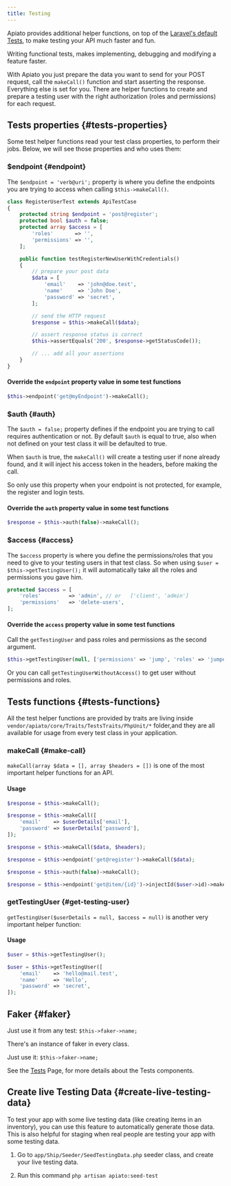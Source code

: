 ```yaml
---
title: Testing
---
```


Apiato provides additional helper functions, on top of
the [Laravel's default Tests](https://laravel.com/docs/http-tests), to make testing your API much faster and fun.

Writing functional tests, makes implementing, debugging and modifying a feature faster.

With Apiato you just prepare the data you want to send for your POST request, call the `makeCall()` function and start
asserting the response. Everything else is set for you. There are helper functions to create and prepare a testing user
with the right authorization (roles and permissions) for each request.

## Tests properties {#tests-properties}

Some test helper functions read your test class properties, to perform their jobs. Below, we will see those properties
and who uses them:

### $endpoint {#endpoint}

The `$endpoint = 'verb@uri';` property is where you define the endpoints you are trying to access when calling
`$this->makeCall()`.

```php
class RegisterUserTest extends ApiTestCase
{
    protected string $endpoint = 'post@register';
    protected bool $auth = false;
    protected array $access = [
        'roles'       => '',
        'permissions' => '',
    ];

    public function testRegisterNewUserWithCredentials()
    {
        // prepare your post data
        $data = [
            'email'    => 'john@doe.test',
            'name'     => 'John Doe',
            'password' => 'secret',
        ];

        // send the HTTP request
        $response = $this->makeCall($data);

        // assert response status is correct
        $this->assertEquals('200', $response->getStatusCode());

        // ... add all your assertions
    }
}
```

#### Override the `endpoint` property value in some test functions
```php
$this->endpoint('get@myEndpoint')->makeCall();
```

### $auth {#auth}

The `$auth = false;` property defines if the endpoint you are trying to call requires authentication or not. By default
`$auth` is equal to true, also when not defined on your test class it will be defaulted to true.

When `$auth` is true, the `makeCall()` will create a testing user if none already found, and it will inject his access
token in the headers, before making the call.

So only use this property when your endpoint is not protected, for example, the register and login tests.

#### Override the `auth` property value in some test functions
```php
$response = $this->auth(false)->makeCall();
```

### $access {#access}

The `$access` property is where you define the permissions/roles that you need to give to your testing users in that
test class. So when using `$user = $this->getTestingUser();` it will automatically take all the roles and permissions
you gave him.

```php
protected $access = [
    'roles'         => 'admin', // or   ['client', 'admin']
    'permissions'   => 'delete-users',
];
```

#### Override the `access` property value in some test functions

Call the `getTestingUser` and pass roles and permissions as the second argument.

```php
$this->getTestingUser(null, ['permissions' => 'jump', 'roles' => 'jumper']);
```

Or you can call `getTestingUserWithoutAccess()` to get user without permissions and roles.

## Tests functions {#tests-functions}

All the test helper functions are provided by traits are living inside `vendor/apiato/core/Traits/TestsTraits/PhpUnit/*` folder,and they are all
available for usage from every test class in your application.

### makeCall {#make-call}

`makeCall(array $data = [], array $headers = [])` is one of the most important helper functions for an API.

#### Usage

```php
$response = $this->makeCall();

$response = $this->makeCall([
    'email'    => $userDetails['email'],
    'password' => $userDetails['password'],
]);

$response = $this->makeCall($data, $headers);

$response = $this->endpoint('get@register')->makeCall($data);

$response = $this->auth(false)->makeCall();

$response = $this->endpoint('get@item/{id}')->injectId($user->id)->makeCall();
```

### getTestingUser {#get-testing-user}

`getTestingUser($userDetails = null, $access = null)` is another very important helper function:

#### Usage

```php
$user = $this->getTestingUser();

$user = $this->getTestingUser([
    'email'    => 'hello@mail.test',
    'name'     => 'Hello',
    'password' => 'secret',
]);

```

## Faker {#faker}

Just use it from any test: `$this->faker->name;`

There's an instance of faker in every class.

Just use it: `$this->faker->name;`

See the [Tests](components/optional-components/tests) Page, for more details about the Tests components.

## Create live Testing Data {#create-live-testing-data}

To test your app with some live testing data (like creating items in an inventory), you can use this feature to
automatically generate those data. This is also helpful for staging when real people are testing your app with some
testing data.

1. Go to `app/Ship/Seeder/SeedTestingData.php` seeder class, and create your live testing data.

2. Run this command `php artisan apiato:seed-test`
